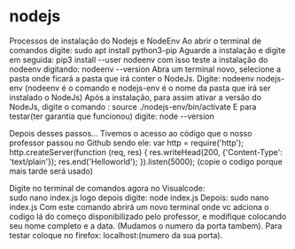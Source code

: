 # nodejs
Processos de instalação do Nodejs e NodeEnv
Ao abrir o terminal de comandos digite:
sudo apt install python3-pip
Aguarde a instalação e digite em seguida:
pip3 install --user nodeenv
com isso teste a instalação do nodeenv digitando:
nodeenv --version
Abra um terminal novo, selecione a pasta onde ficará a pasta que irá
conter o NodeJs. Digite:
nodeenv nodejs-env
(nodeenv é o comando e nodejs-env é o nome da pasta que irá ser instalado o NodeJs)
Após a instalação, para assim ativar a versão do NodeJs, digite o comando :
source ./nodejs-env/bin/activate
E para testar(ter garantia que funcionou) digite:
node --version

Depois desses passos...
Tivemos o acesso ao código que o nosso professor passou no Github 
sendo ele:
var http = require('http');
http.createServer(function (req, res) {
  res.writeHead(200, {'Content-Type': 'text/plain'});
  res.end('Helloworld');
}).listen(5000);
(copie o codigo porque mais tarde será usado)

Digite no terminal de comandos agora no Visualcode:  
sudo nano index.js 
logo depois digite: 
node index.js
Depois: 
sudo nano index.js 
Com este comando abrirá um novo terminal onde vc adciona o codigo lá do começo disponibilizado pelo professor, e modifique colocando seu nome completo e a data. (Mudamos o numero da porta tambem).
Para testar coloque no firefox: localhost:(numero da sua porta).
